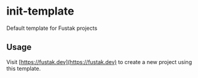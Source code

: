 # init-template

Default template for Fustak projects

## Usage

Visit [https://fustak.dev](https://fustak.dev) to create a new project using this template.